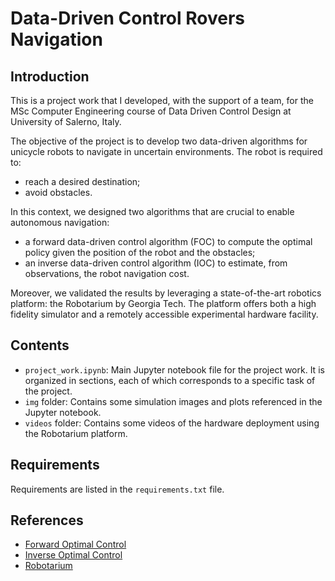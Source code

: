 # Data-Driven Control Rovers Navigation
## Introduction
This is a project work that I developed, with the support of a team, for the MSc Computer Engineering course of Data Driven Control Design at University of Salerno, Italy.

The objective of the project is to develop two data-driven algorithms for unicycle robots to navigate in uncertain environments. The robot is required to:
- reach a desired destination;
- avoid obstacles.

In this context, we designed two algorithms that are crucial to enable autonomous navigation:
- a forward data-driven control algorithm (FOC) to compute the optimal policy given the position of the robot and the obstacles;
- an inverse data-driven control algorithm (IOC) to estimate, from observations, the robot navigation cost. 

Moreover, we validated the results by leveraging a state-of-the-art robotics platform: the Robotarium by Georgia Tech. The platform offers both a high fidelity simulator and a remotely accessible experimental hardware facility. 

## Contents
- `project_work.ipynb`: Main Jupyter notebook file for the project work. It is organized in sections, each of which corresponds to a specific task of the project.
- `img` folder: Contains some simulation images and plots referenced in the Jupyter notebook.
- `videos` folder: Contains some videos of the hardware deployment using the Robotarium platform.

## Requirements
Requirements are listed in the `requirements.txt` file.

## References
- [Forward Optimal Control](https://arxiv.org/abs/2306.13928)
- [Inverse Optimal Control](https://arxiv.org/abs/2306.13928)
- [Robotarium](https://www.robotarium.gatech.edu/)